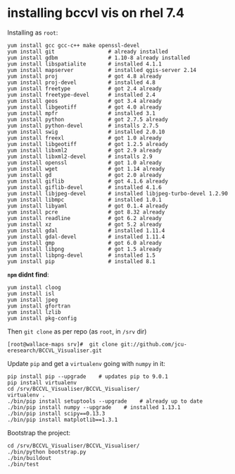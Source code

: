 
installing bccvl vis on rhel 7.4
================================

Installing as `root`:

```
yum install gcc gcc-c++ make openssl-devel
yum install git 				# already installed
yum install gdbm 				# 1.10-8 already installed
yum install libspatialite 		# installed 4.1.1
yum install mapserver 			# installed qgis-server 2.14
yum install proj 				# got 4.8 already
yum install proj-devel			# installed 4.8
yum install freetype			# got 2.4 already
yum install freetype-devel		# installed 2.4
yum install geos				# got 3.4 already
yum install libgeotiff			# got 4.0 already
yum install mpfr				# installed 3.1
yum install python				# got 2.7.5 already
yum install python-devel		# installs 2.7.5
yum install swig				# installed 2.0.10
yum install freexl				# got 1.0 already
yum install libgeotiff			# got 1.2.5 already
yum install libxml2				# got 2.9 already
yum install libxml2-devel		# installs 2.9
yum install openssl				# got 1.0 already
yum install wget				# got 1.14 already
yum install gd 					# got 2.0 already
yum install giflib				# got 4.1.6 already
yum install giflib-devel		# installed 4.1.6
yum install libjpeg-devel		# installed libjpeg-turbo-devel 1.2.90
yum install libmpc				# installed 1.0.1
yum install libyaml				# got 0.1.4 already
yum install pcre				# got 8.32 already
yum install readline			# got 6.2 already
yum install xz					# got 5.2 already
yum install gdal				# installed 1.11.4
yum install gdal-devel			# installed 1.11.4
yum install gmp					# got 6.0 already
yum install libpng				# got 1.5 already
yum install libpng-devel		# installed 1.5
yum install pip					# installed 8.1
```

**`npm` didnt find**:

```
yum install cloog
yum install isl
yum install jpeg
yum install gfortran
yum install lzlib
yum install pkg-config
```

Then `git clone` as per repo (as `root`, in `/srv` dir)

    [root@wallace-maps srv]#  git clone git://github.com/jcu-eresearch/BCCVL_Visualiser.git

Update `pip` and get a `virtualenv` going with `numpy` in it:

	pip install pip --upgrade    # updates pip to 9.0.1
	pip install virtualenv
	cd /srv/BCCVL_Visualiser/BCCVL_Visualiser/
	virtualenv .
	./bin/pip install setuptools --upgrade    # already up to date
	./bin/pip install numpy --upgrade    # installed 1.13.1
	./bin/pip install scipy==0.13.3
	./bin/pip install matplotlib==1.3.1

Bootstrap the project:

	cd /srv/BCCVL_Visualiser/BCCVL_Visualiser/
	./bin/python bootstrap.py
	./bin/buildout
	./bin/test   


